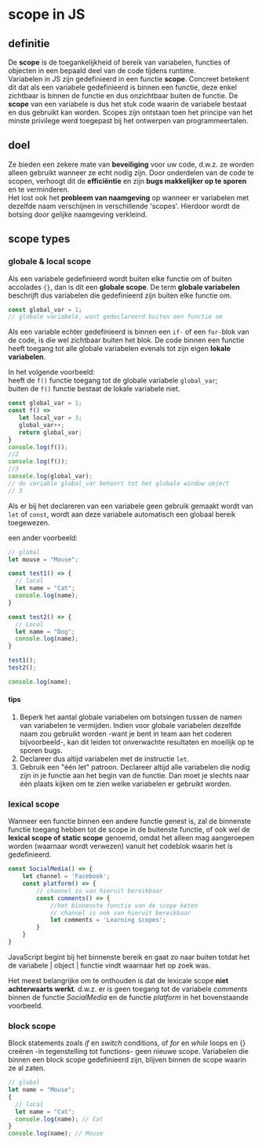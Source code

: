 # scope in JS

## definitie

De **scope** is de toegankelijkheid of bereik van variabelen, functies of objecten in een bepaald deel van de code tijdens runtime.   
Variabelen in JS zijn gedefinieerd in een functie **scope**. Concreet betekent dit dat als een variabele gedefinieerd is binnen een functie, deze enkel zichtbaar is binnen de functie en dus onzichtbaar buiten de functie. De **scope** van een variabele is dus het stuk code waarin de variabele bestaat en dus gebruikt kan worden. Scopes zijn ontstaan ​​toen het principe van het minste privilege werd toegepast bij het ontwerpen van programmeertalen.

## doel

Ze bieden een zekere mate van **beveiliging** voor uw code, d.w.z. ze worden alleen gebruikt wanneer ze echt nodig zijn. Door onderdelen van de code te scopen, verhoogt dit de **efficiëntie** en zijn **bugs makkelijker op te sporen** en te verminderen.   
Het lost ook het **probleem van naamgeving** op wanneer er variabelen met dezelfde naam verschijnen in verschillende 'scopes'. Hierdoor wordt de botsing door gelijke naamgeving verkleind.

## scope types

### globale & local scope

Als een variabele gedefinieerd wordt buiten elke functie om of buiten accolades `{}`, dan is dit een **globale scope**. De term **globale variabelen** beschrijft dus variabelen die gedefinieerd zijn buiten elke functie om.

```javascript
const global_var = 1;
// globale variabele, want gedeclareerd buiten een functie om
```

Als een variable echter gedefinieerd is binnen een `if-` of een `for-`blok van de code, is die wel zichtbaar buiten het blok. De code binnen een functie heeft toegang tot alle globale variabelen evenals tot zijn eigen **lokale variabelen**.

In het volgende voorbeeld:  
heeft de `f()` functie toegang tot de globale variabele `global_var`;  
buiten de `f()` functie bestaat de lokale variabele niet.

```javascript
const global_var = 1;
const f() =>
   let local_var = 3;
   global_var++;
   return global_var;
}
console.log(f()); 
//2
console.log(f());
//3
console.log(global_var);
// de variable global_var behoort tot het globale window object
// 3
```

Als er bij het declareren van een variabele geen gebruik gemaakt wordt van `let` of `const`, wordt aan deze variabele automatisch een globaal bereik toegewezen.

een ander voorbeeld:

```javascript
// global
let mouse = "Mouse";

const test1() => {
  // local
  let name = "Cat";
  console.log(name);
}

const test2() => {
  // Local
  let name = "Dog";
  console.log(name);
}

test1();
test2();

console.log(name);
```

#### tips

1. Beperk het aantal globale variabelen om botsingen tussen de namen van variabelen te vermijden. Indien voor globale variabelen dezelfde naam zou gebruikt worden -want je bent in team aan het coderen bijvoorbeeld-, kan dit leiden tot onverwachte resultaten en moeilijk op te sporen bugs.
2. Declareer dus altijd variabelen met de instructie `let`.
3. Gebruik een "één let" patroon. Declareer altijd alle variabelen die nodig zijn in je functie aan het begin van de functie. Dan moet je slechts naar één plaats kijken om te zien welke variabelen er gebruikt worden.

### lexical scope

Wanneer een functie binnen een andere functie genest is, zal de binnenste functie toegang hebben tot de scope in de buitenste functie, of ook wel de **lexical scope of static scope** genoemd, omdat het alleen mag aangeroepen worden \(waarnaar wordt verwezen\) vanuit het codeblok waarin het is gedefinieerd.

```javascript
const SocialMedia() => {
    let channel = 'Facebook';
    const platform() => {
        // channel is van hieruit bereikbaar
        const comments() => {
            //het binnenste functie van de scope keten
            // channel is ook van hieruit bereikbaar
            let comments = 'Learning scopes';
        }
    }
}
```

JavaScript begint bij het binnenste bereik en gaat zo naar buiten totdat het de variabele \| object \| functie vindt waarnaar het op zoek was. 

Het meest belangrijke om te onthouden is dat de lexicale scope **niet achterwaarts werkt**. d.w.z. er is geen toegang tot de variabele _comments_ binnen de functie _SocialMedia_  en de functie _platform_ in het bovenstaande voorbeeld.

### block scope

Block statements zoals _if_ en _switch_ conditions, of _for_ en _while_ loops en {} creëren -in tegenstelling tot functions- geen nieuwe scope. Variabelen die binnen een block scope gedefinieerd zijn, blijven binnen de scope waarin ze al zaten.

```javascript
// global
let name = "Mouse";
{
  // local
  let name = "Cat";
  console.log(name); // Cat
}
console.log(name); // Mouse
```







